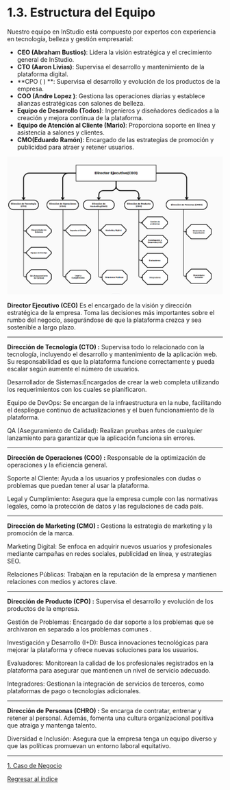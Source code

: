 # 1.3. Estructura del Equipo


Nuestro equipo en InStudio está compuesto por expertos con experiencia en tecnología, belleza y gestión empresarial:

- **CEO (Abraham Bustios)**: Lidera la visión estratégica y el crecimiento general de InStudio.
- **CTO (Aaron Livias)**: Supervisa el desarrollo y mantenimiento de la plataforma digital.
- **CPO ( ) **: Supervisa el desarrollo y evolución de los productos de la empresa.
- **COO (Andre Lopez )**: Gestiona las operaciones diarias y establece alianzas estratégicas con salones de belleza.
- **Equipo de Desarrollo (Todos)**: Ingenieros y diseñadores dedicados a la creación y mejora continua de la plataforma.
- **Equipo de Atención al Cliente (Mario)**: Proporciona soporte en línea y asistencia a salones y clientes.
- **CMO(Eduardo Ramón)**: Encargado de las estrategias de promoción y publicidad para atraer y retener usuarios.



![Estructura del equipo](../1.3/organigramav2.png)

**Director Ejecutivo (CEO)**
Es el encargado de la visión y dirección estratégica de la empresa. Toma las decisiones más importantes sobre el rumbo del negocio, asegurándose de que la plataforma crezca y sea sostenible a largo plazo.

----------------------------------------------------------------
**Dirección de Tecnología (CTO) :**
Supervisa todo lo relacionado con la tecnología, incluyendo el desarrollo y mantenimiento de la aplicación web. Su responsabilidad es que la plataforma funcione correctamente y pueda escalar según aumente el número de usuarios.

Desarrollador de Sistemas:Encargados de crear la web completa utilizando los requerimientos con los cuales se planificaron.

Equipo de DevOps: Se encargan de la infraestructura en la nube, facilitando el despliegue continuo de actualizaciones y el buen funcionamiento de la plataforma.

QA (Aseguramiento de Calidad): Realizan pruebas antes de cualquier lanzamiento para garantizar que la aplicación funciona sin errores.

-----------------------------------------------------------------
**Dirección de Operaciones (COO) :**
Responsable de la optimización de operaciones y la eficiencia general.

Soporte al Cliente: Ayuda a los usuarios y profesionales con dudas o problemas que puedan tener al usar la plataforma.

Legal y Cumplimiento: Asegura que la empresa cumple con las normativas legales, como la protección de datos y las regulaciones de cada país.

-------------------------------------------------------------------
**Dirección de Marketing (CMO) :**
Gestiona la estrategia de marketing y la promoción de la marca.

Marketing Digital: Se enfoca en adquirir nuevos usuarios y profesionales mediante campañas en redes sociales, publicidad en línea, y estrategias SEO.

Relaciones Públicas: Trabajan en la reputación de la empresa y mantienen relaciones con medios y actores clave.


-------------------------------------------------------------------
**Dirección de Producto (CPO) :**
Supervisa el desarrollo y evolución de los productos de la empresa.

Gestión de Problemas: Encargado de dar soporte a los problemas que se archivaron en separado a los problemas comunes .

Investigación y Desarrollo (I+D): Busca innovaciones tecnológicas para mejorar la plataforma y ofrece nuevas soluciones para los usuarios.

Evaluadores: Monitorean la calidad de los profesionales registrados en la plataforma para asegurar que mantienen un nivel de servicio adecuado.

Integradores: Gestionan la integración de servicios de terceros, como plataformas de pago o tecnologías adicionales.

--------------------------------------------------------------------
**Dirección de Personas (CHRO) :**
Se encarga de contratar, entrenar y retener al personal. Además, fomenta una cultura organizacional positiva que atraiga y mantenga talento.

Diversidad e Inclusión: Asegura que la empresa tenga un equipo diverso y que las políticas promuevan un entorno laboral equitativo.

---------------------------------------------------------------------
[1. Caso de Negocio](../1.md)

[Regresar al índice](../../README.md)

